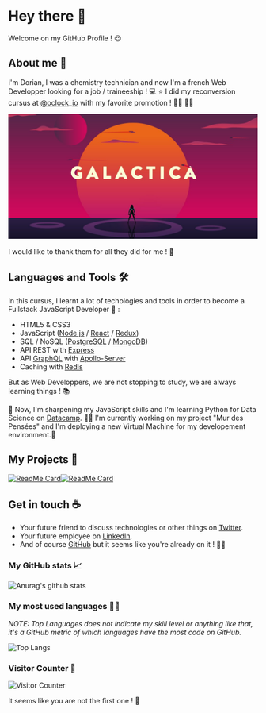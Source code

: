 <!-- markdownlint-disable MD026 -->
# Hey there :wave:

Welcome on my GitHub Profile ! :wink:

## About me :eyes:

I'm Dorian, I was a chemistry technician and now I'm a french Web Developper looking for a job / traineeship ! :computer: :star:
I did my reconversion cursus at [@oclock_io](https://twitter.com/Oclock_io) with my favorite promotion ! :man_student: :man_astronaut:

![Galactica Banner](assets/galactica.jpeg)

I would like to thank them for all they did for me ! :bow:

## Languages and Tools :hammer_and_wrench:

In this cursus, I learnt a lot of techologies and tools in order to become a Fullstack JavaScript Developer :dizzy: :

- HTML5 & CSS3
- JavaScript ([Node.js](https://nodejs.org/en/) / [React](https://reactjs.org/) / [Redux](https://redux.js.org/))
- SQL / NoSQL ([PostgreSQL](https://www.postgresql.org/) / [MongoDB](https://www.mongodb.com/))
- API REST with [Express](http://expressjs.com/)
- API [GraphQL](https://graphql.org/) with [Apollo-Server](https://www.apollographql.com/docs/apollo-server/)
- Caching with [Redis](https://redis.io/)

But as Web Developpers, we are not stopping to study, we are always learning things ! :books:

:seedling: Now, I'm sharpening my JavaScript skills and I'm learning Python for Data Science on [Datacamp](https://www.datacamp.com/).
:construction_worker_man: I'm currently working on my project "Mur des Pensées" and I'm deploying a new Virtual Machine for my developement environment.:penguin:

## My Projects :book:

[![ReadMe Card](https://github-readme-stats.vercel.app/api/pin/?username=Dorianspeed&repo=Mur-des-pensees)](https://github.com/Dorianspeed/Mur-des-pensees)[![ReadMe Card](https://github-readme-stats.vercel.app/api/pin/?username=Dorianspeed&repo=Kanban-de-dodo)](https://github.com/Dorianspeed/Kanban-de-dodo)

## Get in touch :coffee:

- Your future friend to discuss technologies or other things on [Twitter](https://twitter.com/dorian_speed).
- Your future employee on [LinkedIn](https://fr.linkedin.com/in/garcia-dorian-dev).
- And of course [GitHub](https://github.com/Dorianspeed) but it seems like you're already on it ! :man_shrugging:

### My GitHub stats :chart_with_upwards_trend:

![Anurag's github stats](https://github-readme-stats.vercel.app/api?username=Dorianspeed&hide=stars,contribs&count_private=true&show_icons=true&custom_title=Stats)

### My most used languages :male_detective:

*NOTE: Top Languages does not indicate my skill level or anything like that, it's a GitHub metric of which languages have the most code on GitHub.*

![Top Langs](https://github-readme-stats.vercel.app/api/top-langs/?username=Dorianspeed&custom_title=Languages)

### Visitor Counter :pencil:

![Visitor Counter](https://profile-counter.glitch.me/Dorianspeed-dev/count.svg)

It seems like you are not the first one ! :thinking:

<!--
**Dorianspeed/Dorianspeed** is a ✨ _special_ ✨ repository because its `README.md` (this file) appears on your GitHub profile.

Here are some ideas to get you started:

- 🔭 I’m currently working on ...
- 🌱 I’m currently learning ...
- 👯 I’m looking to collaborate on ...
- 🤔 I’m looking for help with ...
- 💬 Ask me about ...
- 📫 How to reach me: ...
- 😄 Pronouns: ...
- ⚡ Fun fact: ...
-->
